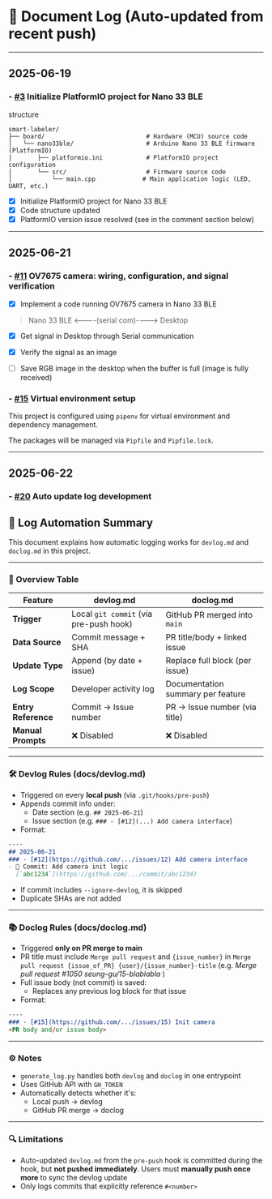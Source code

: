 # 📘 Document Log (Auto-updated from recent push)

----
## 2025-06-19
### - [#3](https://github.com/seung-gu/smart-labeler/issues/3) Initialize PlatformIO project for Nano 33 BLE
structure


```
smart-labeler/
├── board/                            # Hardware (MCU) source code
│   └── nano33ble/                    # Arduino Nano 33 BLE firmware (PlatformIO)
│       ├── platformio.ini            # PlatformIO project configuration
│       └── src/                      # Firmware source code
│           └── main.cpp             # Main application logic (LED, UART, etc.)

```

- [x] Initialize PlatformIO project for Nano 33 BLE
- [x] Code structure updated
- [x] PlatformIO version issue resolved (see in the comment section below)

----
## 2025-06-21
### - [#11](https://github.com/seung-gu/smart-labeler/issues/11) OV7675 camera: wiring, configuration, and signal verification
- [x] Implement a code running OV7675 camera in Nano 33 BLE 
> Nano 33 BLE <----(serial com)----> Desktop 

- [x] Get signal in Desktop through Serial communication
- [x] Verify the signal as an image
- [ ] Save RGB image in the desktop when the buffer is full (image is fully received)



### - [#15](https://github.com/seung-gu/smart-labeler/issues/15) Virtual environment setup
This project is configured using `pipenv` for virtual environment and dependency management.

The packages will be managed via `Pipfile` and `Pipfile.lock`.


----
## 2025-06-22
### - [#20](https://github.com/seung-gu/smart-labeler/issues/20) Auto update log development
## 📝 Log Automation Summary

This document explains how automatic logging works for `devlog.md` and `doclog.md` in this project.

---

### 📘 Overview Table

| Feature             | devlog.md                                  | doclog.md                                  |
|---------------------|---------------------------------------------|---------------------------------------------|
| **Trigger**         | Local `git commit` (via pre-push hook)     | GitHub PR merged into `main`               |
| **Data Source**     | Commit message + SHA                        | PR title/body + linked issue               |
| **Update Type**     | Append (by date + issue)                    | Replace full block (per issue)             |
| **Log Scope**       | Developer activity log                      | Documentation summary per feature          |
| **Entry Reference** | Commit → Issue number                       | PR → Issue number (via title)              |
| **Manual Prompts**  | ❌ Disabled                                  | ❌ Disabled                                 |

---

### 🛠 Devlog Rules (docs/devlog.md)

- Triggered on every **local push** (via `.git/hooks/pre-push`)
- Appends commit info under:
  - Date section (e.g. `## 2025-06-21`)
  - Issue section (e.g. `### - [#12](...) Add camera interface`)
- Format:

```md
----
## 2025-06-21
### - [#12](https://github.com/.../issues/12) Add camera interface
- 🔧 Commit: Add camera init logic  
  [`abc1234`](https://github.com/.../commit/abc1234)
```

- If commit includes `--ignore-devlog`, it is skipped
- Duplicate SHAs are not added

---

### 📚 Doclog Rules (docs/doclog.md)

- Triggered **only on PR merge to main**
- PR title must include `Merge pull request` and `{issue_number}` in `Merge pull request {issue_of_PR} {user}/{issue_number}-title` (e.g. _Merge pull request #1050 seung-gu/15-blablabla_ )
- Full issue body (not commit) is saved:
  - Replaces any previous log block for that issue
- Format:

```md
----
### - [#15](https://github.com/.../issues/15) Init camera
<PR body and/or issue body>
```

---

### ⚙️ Notes

- `generate_log.py` handles both `devlog` and `doclog` in one entrypoint
- Uses GitHub API with `GH_TOKEN`
- Automatically detects whether it's:
  - Local push → devlog
  - GitHub PR merge → doclog

---

### 🔍 Limitations

- Auto-updated `devlog.md` from the `pre-push` hook is committed during the hook, but **not pushed immediately**. Users must **manually push once more** to sync the devlog update
- Only logs commits that explicitly reference `#<number>`

